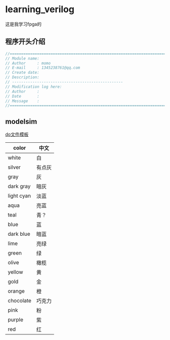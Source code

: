 # learning_verilog

这是我学习fpga的

## 程序开头介绍

```verilog
//==============================================================================
// Module name:
// Author     : momo
// E-mail     : 1345238761@qq.com
// Create date:
// Description:
// -------------------------------------------------
// Modification log here:
// Author     :
// Date       :
// Message    :
//==============================================================================
```

## modelsim

[do文件模板](modelsim.do)

|color|中文|
|-|-|
|white|白|
|silver|有点灰|
|gray|灰
|dark gray|暗灰
|light cyan|淡蓝
|aqua|亮蓝
|teal|青？
|blue|蓝
|dark blue|暗蓝
|lime|亮绿
|green|绿
|olive|橄榄
|yellow|黄
|gold|金
|orange|橙
|chocolate|巧克力
|pink|粉
|purple|紫
|red|红

